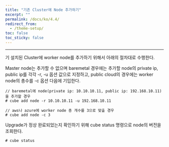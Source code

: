```yaml
---
title: "기존 Cluster에 Node 추가하기"
excerpt: ""
permalink: /docs/ko/4.4/
redirect_from:
  - /theme-setup/
toc: false
toc_sticky: false
---
```


---
기 설치된 Cluster에 worker node를 추가하기 위해서 아래의 절차대로 수행한다.

Master node는 추가할 수 없으며 baremetal 경우에는 추가할 node의 private ip, public ip를 각각 -r, -u 옵션 값으로 지정하고, public cloud의 경우에는 worker node의 총수를 -c 옵션 다음에 기입한다.

```
// baremetal에 node(private ip: 10.10.10.11, public ip: 192.168.10.11)을 추가할 경우
# cube add node -r 10.10.10.11 -u 192.168.10.11

// aws나 azure에 worker node 총 개수를 3으로 맞출 경우
# cube add node -c 3
```

Upgrade가 정상 완료되었는지 확인하기 위해 cube status 명령으로 node의 버전을 조회한다.

```
# cube status
```
